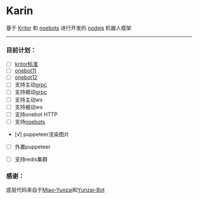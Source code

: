 # Karin
 
基于 [Kritor](https://github.com/KarinJS/kritor-kotlin) 和 [noebots](https://github.com/lc-cn/onebots) 进行开发的 [nodejs](https://nodejs.org/en) 机器人框架  


---

### 目前计划：

- [ ] [kritor标准](https://github.com/KarinJS/kritor)
- [ ] [onebot11](https://github.com/botuniverse/onebot-11)
- [ ] [onebot12](https://onebot.dev/)
- [ ] 支持主动[grpc](https://grpc.io/)
- [ ] 支持被动[grpc](https://grpc.io/)
- [ ] 支持主动ws
- [ ] 支持被动ws
- [ ] 支持onebot HTTP
- [ ] 支持[noebots](https://github.com/lc-cn/onebots)
- [√] puppeteer渲染图片
- [ ] 外置puppeteer
- [ ] 支持redis集群


### 感谢：

底层代码来自于[Miao-Yunzai](https://github.com/yoimiya-kokomi/Miao-Yunzai)和[Yunzai-Bot](https://gitee.com/le-niao/Yunzai-Bot) 